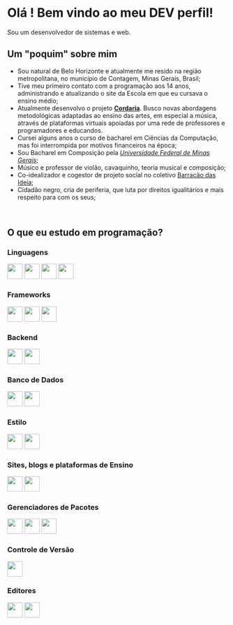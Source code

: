 # Olá ! Bem vindo ao meu DEV  perfil!


Sou um desenvolvedor de sistemas e web.


## Um "poquim" sobre mim

+ Sou natural de Belo Horizonte e atualmente me resido na região metropolitana, no município de Contagem, Minas Gerais, Brasil;
+ Tive meu primeiro contato com a programação aos 14 anos, administrando e atualizando o site da Escola em que eu cursava o ensino médio;
+ Atualmente desenvolvo o projeto [**Cordaria**](https://cordaria.com.br). Busco novas abordagens metodológicas adaptadas ao ensino das artes, em especial a música, através de plataformas virtuais apoiadas por uma rede de professores e programadores e educandos.
+  Cursei alguns anos o curso de bacharel em Ciências da Computação, mas foi interrompida por motivos financeiros na época;
+ Sou Bacharel em Composição pela [*Universidade Federal de Minas Gerais*](https://ufmg.br/);
+ Músico e professor de violão, cavaquinho, teoria musical e composição;
+ Co-idealizador e cogestor de projeto social no coletivo [Barracão das Ideia](https://barracaodasideia.com.br);
+ Cidadão negro, cria de periferia, que luta por direitos igualitários e mais respeito para com os seus;
<br>

## O que eu estudo em programação?

### Linguagens 

<a href="https://developer.mozilla.org/docs/Web/HTML"><img height= "35" src= "https://img.shields.io/badge/HTML5-E34F26?style=for-the-badge&logo=html5&logoColor=white"></a>
<a href="https://developer.mozilla.org/docs/Web/CSS"><img height= "35" src= "https://img.shields.io/badge/CSS3-1572B6?style=for-the-badge&logo=css3&logoColor=white"></a>
<a href="https://developer.mozilla.org/pt-BR/docs/Web/JavaScript"><img height= "35" src= "https://img.shields.io/badge/JavaScript-ead41c?style=for-the-badge&logo=javascript&logoColor=white"></a>
<a href="https://docs.oracle.com/en/java/javase/17/docs/api/index.html"><img height= "35" src= "https://img.shields.io/badge/Java-CB3837?style=for-the-badge&logo=java&logoColor=white"></a>


### Frameworks

<a href="https://www.nuxtjs.org"><img height= "35" src="https://img.shields.io/badge/nuxt.js-339933?style=for-the-badge&logo=nuxtdotjs&logoColor=white"></a>
<a href="https://vuejs.org/"><img height= "35" src="https://img.shields.io/badge/Vue.js-35495E?style=for-the-badge&logo=vuedotjs&logoColor=4FC08D"></a>
<a href="https://spring.io/"><img height= "35" src="https://img.shields.io/badge/SpringBoot-35495E?style=for-the-badge&logo=springboot&logoColor=4FC08D"></a>

### Backend

<a href="https://nodejs.org/en/"><img height= "35" src= "https://img.shields.io/badge/Node.js-339933?style=for-the-badge&logo=nodedotjs&logoColor=white"></a>
<a href="https://www.json.org/json-en.html"><img height= "35" src= "https://img.shields.io/badge/json-5E5C5C?style=for-the-badge&logo=json&logoColor=black"></a>

### Banco de Dados
<a href="https://www.mongodb.com/"><img height= "35" src="https://img.shields.io/badge/MongoDB-023530?style=for-the-badge&logo=mongodb&logoColor=4FC08D"></a>
<a href="https://www.mysql.com/"><img height= "35" src="https://img.shields.io/badge/MySQL-ffffff?style=for-the-badge&logo=mysql&logoColor=4479A1"></a>

### Estilo

<a href="https://getbootstrap.com/"><img height= "35" src="https://img.shields.io/badge/Bootstrap-35495E?style=for-the-badge&logo=bootstrap&logoColor=4FC08D"></a>
<a href="https://bootstrap-vue.org/"><img height= "35" src="https://img.shields.io/badge/BootstrapVue-35495E?style=for-the-badge&logo=bootstrap&logoColor=4FC08D"></a>


### Sites, blogs e plataformas de Ensino
  
<a href="https://wordpress.org/"><img height= "35" src="https://img.shields.io/badge/Wordpress-blue?style=for-the-badge&logo=wordpress&logoColor=white"></a>
<a href="https://learndash.org/"><img height= "35" src="https://img.shields.io/badge/learnpress-blue?style=for-the-badge&logo=learnpress&logoColor=white"></a>


### Gerenciadores de Pacotes

<a href="https://www.npmjs.com/"><img height= "35" src= "https://img.shields.io/badge/npm-CB3837?style=for-the-badge&logo=npm&logoColor=white"></a>
<a href="https://yarnpkg.com/"><img height= "35" src= "https://img.shields.io/badge/Yarn-white?style=for-the-badge&logo=Yarn&logoColor=#2c8ebb"></a>
<a href="https://maven.apache.org/"><img height= "35" src= "https://img.shields.io/badge/npm-CB3837?style=for-the-badge&logo=apachemaven&logoColor=white"></a>


### Controle de Versão

<a href="https://git-scm.com/"><img height= "35" src= "https://img.shields.io/badge/Git-F05032?style=for-the-badge&logo=git&logoColor=white"></a>


### Editores

<a href="https://code.visualstudio.com/"><img height= "35" src= "https://img.shields.io/badge/VS_Code-0078D4?style=for-the-badge&logo=vsco&logoColor=white"></a>
<a href="https://www.jetbrains.com/idea/"><img height= "35" src= "https://img.shields.io/badge/IntelliJ DEA-27282c?style=for-the-badge&logo=intellijidea&logoColor=white"></a>
